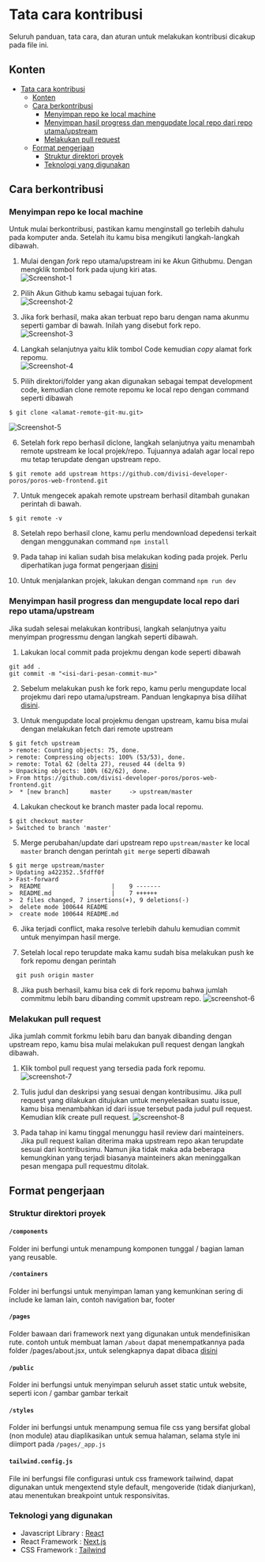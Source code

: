 # Tata cara kontribusi
Seluruh panduan, tata cara, dan aturan untuk melakukan kontribusi dicakup pada file ini.

## Konten
- [Tata cara kontribusi](#tata-cara-kontribusi)
  - [Konten](#konten)
  - [Cara berkontribusi](#cara-berkontribusi)
    - [Menyimpan repo ke local machine](#menyimpan-repo-ke-local-machine)
    - [Menyimpan hasil progress dan mengupdate local repo dari repo utama/upstream](#menyimpan-hasil-progress-dan-mengupdate-local-repo-dari-repo-utama/upstream)
    - [Melakukan pull request](#melakukan-pull-request)
  - [Format pengerjaan](#format-pengerjaan)
    - [Struktur direktori proyek](#struktur-direktori-proyek)
    - [Teknologi yang digunakan](#teknologi-yang-digunakan)
    

## Cara berkontribusi
### Menyimpan repo ke local machine
Untuk mulai berkontribusi, pastikan kamu menginstall go terlebih dahulu pada komputer anda. Setelah itu kamu bisa mengikuti langkah-langkah dibawah.
1. Mulai dengan *fork* repo utama/upstream ini ke Akun Githubmu. Dengan mengklik tombol fork pada ujung kiri atas.<br/>
![Screenshot-1](images/screenshot1.png)

2. Pilih Akun Github kamu sebagai tujuan fork.<br/>
![Screenshot-2](images/screenshot2.png)

3. Jika fork berhasil, maka akan terbuat repo baru dengan nama akunmu seperti gambar di bawah. Inilah yang disebut fork repo.<br/>
![Screenshot-3](images/screenshot3.png)

4. Langkah selanjutnya yaitu klik tombol Code kemudian *copy* alamat fork repomu.<br/>
![Screenshot-4](images/screenshot8.png)

5. Pilih direktori/folder yang akan digunakan sebagai tempat development code, kemudian clone remote repomu ke local repo dengan command seperti dibawah
```
$ git clone <alamat-remote-git-mu.git>
```
![Screenshot-5](images/screenshot4.png)

6. Setelah fork repo berhasil diclone, langkah selanjutnya yaitu menambah remote upstream ke local projek/repo. Tujuannya adalah agar local repo mu tetap terupdate dengan upstream repo.
```git
$ git remote add upstream https://github.com/divisi-developer-poros/poros-web-frontend.git
```

7. Untuk mengecek apakah remote upstream berhasil ditambah gunakan perintah di bawah.
```git
$ git remote -v
```

8. Setelah repo berhasil clone, kamu perlu mendownload depedensi terkait dengan menggunakan command `npm install`

9. Pada tahap ini kalian sudah bisa melakukan koding pada projek. Perlu diperhatikan juga format pengerjaan [disini](#format-pengerjaan)

10. Untuk menjalankan projek, lakukan dengan command `npm run dev`

### Menyimpan hasil progress dan mengupdate local repo dari repo utama/upstream
Jika sudah selesai melakukan kontribusi, langkah selanjutnya yaitu menyimpan progressmu dengan langkah seperti dibawah.

1. Lakukan local commit pada projekmu dengan kode seperti dibawah
```git
git add .
git commit -m "<isi-dari-pesan-commit-mu>"
```

2. Sebelum melakukan push ke fork repo, kamu perlu mengupdate local projekmu dari repo utama/upstream. Panduan lengkapnya bisa dilihat [disini](https://docs.github.com/en/github/collaborating-with-issues-and-pull-requests/syncing-a-fork).

3. Untuk mengupdate local projekmu dengan upstream, kamu bisa mulai dengan melakukan fetch dari remote upstream
```git
$ git fetch upstream
> remote: Counting objects: 75, done.
> remote: Compressing objects: 100% (53/53), done.
> remote: Total 62 (delta 27), reused 44 (delta 9)
> Unpacking objects: 100% (62/62), done.
> From https://github.com/divisi-developer-poros/poros-web-frontend.git
>  * [new branch]      master     -> upstream/master
```

4. Lakukan checkout ke branch master pada local repomu.
```git
$ git checkout master
> Switched to branch 'master'
```

5. Merge perubahan/update dari upstream repo `upstream/master` ke local `master` branch dengan perintah `git merge` seperti dibawah
```git
$ git merge upstream/master
> Updating a422352..5fdff0f
> Fast-forward
>  README                    |    9 -------
>  README.md                 |    7 ++++++
>  2 files changed, 7 insertions(+), 9 deletions(-)
>  delete mode 100644 README
>  create mode 100644 README.md
```

6. Jika terjadi conflict, maka resolve terlebih dahulu kemudian commit untuk menyimpan hasil merge.

7. Setelah local repo terupdate maka kamu sudah bisa melakukan push ke fork repomu dengan perintah
```git
  git push origin master
```

8. Jika push berhasil, kamu bisa cek di fork repomu bahwa jumlah commitmu lebih baru dibanding commit upstream repo.
![screenshot-6](images/screenshot5.png) 

### Melakukan pull request
Jika jumlah commit forkmu lebih baru dan banyak dibanding dengan upstream repo, kamu bisa mulai melakukan pull request dengan langkah dibawah.

1. Klik tombol pull request yang tersedia pada fork repomu.
![screenshot-7](images/screenshot6.png)

2. Tulis judul dan deskripsi yang sesuai dengan kontribusimu. Jika pull request yang dilakukan ditujukan untuk menyelesaikan suatu issue, kamu bisa menambahkan id dari issue tersebut pada judul pull request. Kemudian klik create pull request.
![screenshot-8](images/screenshot7.png)

3. Pada tahap ini kamu tinggal menunggu hasil review dari mainteiners. Jika pull request kalian diterima maka upstream repo akan terupdate sesuai dari kontribusimu. Namun jika tidak maka ada beberapa kemungkinan yang terjadi biasanya mainteiners akan meninggalkan pesan mengapa pull requestmu ditolak.

## Format pengerjaan

### Struktur direktori proyek

#### `/components`
Folder ini berfungi untuk menampung komponen tunggal / bagian laman yang reusable.

#### `/containers`
Folder ini berfungsi untuk menyimpan laman yang kemunkinan sering di include ke laman lain, contoh navigation bar, footer

#### `/pages`
Folder bawaan dari framework next yang digunakan untuk mendefinisikan rute. contoh untuk membuat laman `/about` dapat menempatkannya pada folder /pages/about.jsx, untuk selengkapnya dapat dibaca [disini](https://nextjs.org/docs/basic-features/pages)

#### `/public`
Folder ini berfungsi untuk menyimpan seluruh asset static untuk website, seperti icon / gambar gambar terkait

#### `/styles`
Folder ini berfungsi untuk menampung semua file css yang bersifat global (non module) atau diaplikasikan untuk semua halaman, selama style ini diimport pada `/pages/_app.js`

#### `tailwind.config.js`
File ini berfungsi file configurasi untuk css framework tailwind, dapat digunakan untuk mengextend style default, mengoveride (tidak dianjurkan), atau menentukan breakpoint untuk responsivitas.

### Teknologi yang digunakan
* Javascript Library : [React](https://reactjs.org/)
* React Framework : [Next.js](https://nextjs.org/)
* CSS Framework : [Tailwind](https://tailwindcss.com/)
